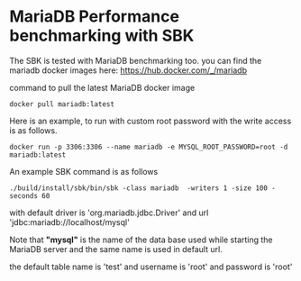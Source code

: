 # MariaDB Performance benchmarking with SBK
The SBK is tested with MariaDB benchmarking too. you can find the mariadb docker images here: https://hub.docker.com/_/mariadb

command to pull the latest MariaDB docker image
```
docker pull mariadb:latest
```

Here is an example, to run with custom root password with the write access is as follows.

```
docker run -p 3306:3306 --name mariadb -e MYSQL_ROOT_PASSWORD=root -d mariadb:latest
```

An example SBK command is as follows
```
./build/install/sbk/bin/sbk -class mariadb  -writers 1 -size 100 -seconds 60
```

with default driver is 'org.mariadb.jdbc.Driver' and url 'jdbc:mariadb://localhost/mysql'

Note that **"mysql"** is the name of the data base used while starting the MariaDB server and the same name is used in default url.

the default table name is 'test' and username is 'root' and password is 'root'


